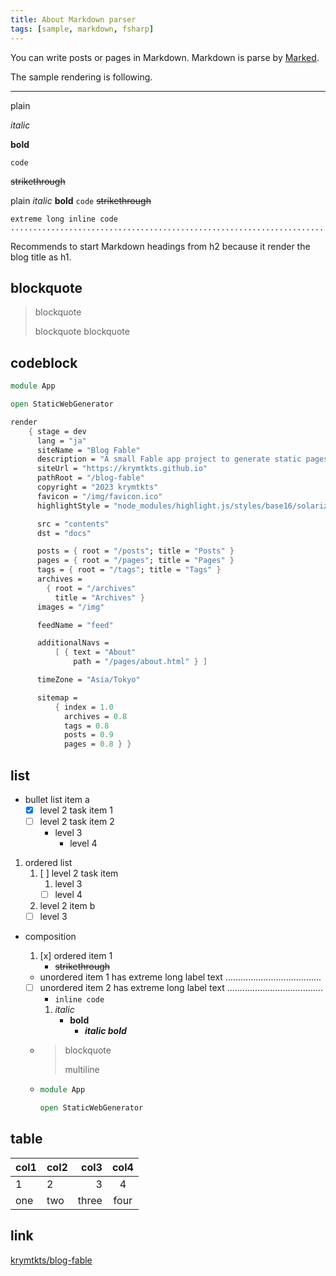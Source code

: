 ```yaml
---
title: About Markdown parser
tags: [sample, markdown, fsharp]
---
```


You can write posts or pages in Markdown.
Markdown is parse by [Marked](https://marked.js.org/).

The sample rendering is following.

---

plain

_italic_

**bold**

`code`

~~strikethrough~~

plain _italic_ **bold** `code` ~~strikethrough~~

`extreme long inline code ......................................................................`

Recommends to start Markdown headings from h2 because it render the blog title as h1.

## blockquote

> blockquote
>
> blockquote
> blockquote

## codeblock

```fsharp
module App

open StaticWebGenerator

render
    { stage = dev
      lang = "ja"
      siteName = "Blog Fable"
      description = "A small Fable app project to generate static pages"
      siteUrl = "https://krymtkts.github.io"
      pathRoot = "/blog-fable"
      copyright = "2023 krymtkts"
      favicon = "/img/favicon.ico"
      highlightStyle = "node_modules/highlight.js/styles/base16/solarized-dark.min.css"

      src = "contents"
      dst = "docs"

      posts = { root = "/posts"; title = "Posts" }
      pages = { root = "/pages"; title = "Pages" }
      tags = { root = "/tags"; title = "Tags" }
      archives =
        { root = "/archives"
          title = "Archives" }
      images = "/img"

      feedName = "feed"

      additionalNavs =
          [ { text = "About"
              path = "/pages/about.html" } ]

      timeZone = "Asia/Tokyo"

      sitemap =
          { index = 1.0
            archives = 0.8
            tags = 0.8
            posts = 0.9
            pages = 0.8 } }
```

## list

- bullet list item a
  - [x] level 2 task item 1
  - [ ] level 2 task item 2
    - level 3
      - level 4

1. ordered list
   1. [ ] level 2 task item
      1. level 3
      - [ ] level 4
   2. level 2 item b
   - [ ] level 3

- composition

  1. [x] ordered item 1
     - ~~strikethrough~~

  - unordered item 1 has extreme long label text ......................................
  - [ ] unordered item 2 has extreme long label text ......................................
    - `inline code`
    1. _italic_
       - **bold**
         - **_italic bold_**
  - > blockquote
    >
    > multiline
  - ```fsharp
    module App

    open StaticWebGenerator
    ```

## table

| col1 | col2 |  col3 | col4 |
| ---- | :--- | ----: | :--: |
| 1    | 2    |     3 |  4   |
| one  | two  | three | four |

## link

[krymtkts/blog-fable](https://github.com/krymtkts/blog-fable)
